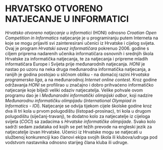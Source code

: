 # HRVATSKO OTVORENO NATJECANJE U INFORMATICI

_Hrvatsko otvoreno natjecanje u informatici_ (HONI) odnosno _Croatian Open Competition in Informatics_
natjecanje je u programiranju putem Interneta na koje se mogu prijaviti svi zainteresirani
učenici iz Hrvatske i cijelog svijeta. Ovaj je program _Hrvatski savez informatičara_ pokrenuo 2006.
godine s ciljem priprema nadarenih učenika informatičara osnovnih i srednjih škola Hrvatske
za informatička natjecanja, te za natjecanja i pripreme mladih informatičara Europe i Svijeta
prije međunarodnih natjecanja. _HONI_ je nastao po uzoru na neka druga međunarodna informatička
natjecanja, a ranijih je godina postojao u sličnom obliku - na domaćoj razini _Hrvatska programerska
liga_, a na međunarodnoj _Internet online contest_. Kroz godine održavanja _HONI_ se profilirao
u značajno i dobro prihvaćeno informatičko natjecanje koje bilježi veliki odaziv natjecatelja.
Velike pohvale ovom programu dao je i _Međunarodni informatički olimpijski odbor_, koji nadzire
_Međunarodnu informatičku olimpijadu_ (_International Olympiad in Informatics_ - _IOI_). Natjecanje
se odvija tijekom cijele školske godine kroz dva ili tri kola u prvom polugodištu
(listopad-prosinac), tri kola u drugom polugodištu (siječanj-travanj), te dodatno kolo za
natjecatelje iz cijeloga svijeta (_COCI_) sa zadacima s _Hrvatske informatičke olimpijade_. Svako
kolo sadrži sedam zadataka od kojih se pet težih prevode na engleski jezik za natjecatelje izvan
Hrvatske. Učenici iz Hrvatske mogu se natjecati u službenoj konkurenciji kao članovi ekipa svojih
škola ili klubova/udruga pod vodstvom nastavnika odnosno starijeg člana kluba ili udruge.
